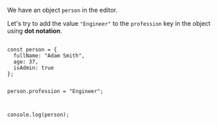 We have an object `person` in the editor.

Let's try to add the value `"Engineer"` to
the `profession` key in the object
using **dot notation**.

<codeblock language="javascript" type="lesson">
<code>
const person = {
  fullName: "Adam Smith",
  age: 37,
  isAdmin: true
};

person.profession = "Engineer";

console.log(person);
</code>
</codeblock>